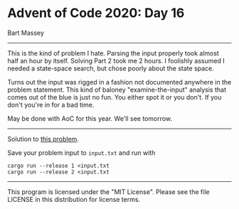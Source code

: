 # Advent of Code 2020: Day 16
Bart Massey

---

This is the kind of problem I hate. Parsing the input
properly took almost half an hour by itself. Solving Part 2
took me 2 hours. I foolishly assumed I needed a state-space
search, but chose poorly about the state space.

Turns out the input was rigged in a fashion not documented
anywhere in the problem statement.  This kind of baloney
"examine-the-input" analysis that comes out of the blue is
just no fun. You either spot it or you don't. If you don't
you're in for a bad time.

May be done with AoC for this year. We'll see tomorrow.

---

Solution to [this problem](https://adventofcode.com/2020/day/16).

Save your problem input to `input.txt` and run with

    cargo run --release 1 <input.txt
    cargo run --release 2 <input.txt

---

This program is licensed under the "MIT License".
Please see the file LICENSE in this distribution
for license terms.
